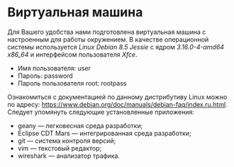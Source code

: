 # Виртуальная машина

Для Вашего удобства нами подготовлена виртуальная машина с настроенным для работы окружением. В качестве операционной системы используется *Linux Debian 8.5 Jessie* с ядром *3.16.0-4-amd64* *x86_64* и интерфейсом пользователя *Xfce*.

 - Имя пользователя: user
 - Пароль: password
 - Пароль пользователя root: rootpass

Ознакомиться с документацией по данному дистрибутиву Linux можно по адресу: <https://www.debian.org/doc/manuals/debian-faq/index.ru.html>.
Следует упомянуть следующие установленные приложения:

 - geany — легковесная среда разработки;
 - Eclipse CDT Mars — интегрированная среда разработки;
 - git — система контроля версий;
 - vim — текстовый редактор;
 - wireshark — анализатор трафика.

